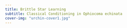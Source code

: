 ```yaml
---
title: Brittle Star Learning
subtitle: Classical Conditioning in Ophiocoma echinata
cover-img: "urchin-cover1.jpg"
---
```

